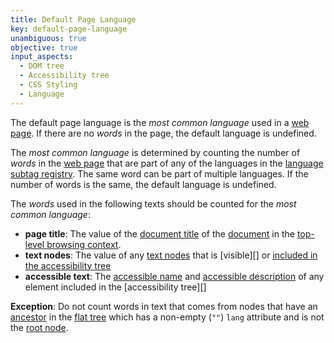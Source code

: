 ```yaml
---
title: Default Page Language
key: default-page-language
unambiguous: true
objective: true
input_aspects:
  - DOM tree
  - Accessibility tree
  - CSS Styling
  - Language
---
```


The default page language is the _most common language_ used in a [web page][]. If there are no _words_ in the page, the default language is undefined.

The _most common language_ is determined by counting the number of _words_ in the [web page][] that are part of any of the languages in the [language subtag registry][]. The same word can be part of multiple languages. If the number of words is the same, the default language is undefined.

The _words_ used in the following texts should be counted for the _most common language_:

- **page title**: The value of the [document title][] of the [document][] in the [top-level browsing context][].
- **text nodes**: The value of any [text nodes][] that is [visible][] or [included in the accessibility tree][]
- **accessible text**: The [accessible name][] and [accessible description][] of any element included in the [accessibility tree][]

**Exception**: Do not count words in text that comes from nodes that have an [ancestor][] in the [flat tree][] which has a non-empty (`""`) `lang` attribute and is not the [root node][].

[web page]: #web-page-html
[included in the accessibility tree]: #included-in-the-accessibility-tree
[accessible name]: #accessible-name
[accessible description]: https://www.w3.org/TR/accname-1.1/#dfn-accessible-description 'Definition of Accessible description'
[language subtag registry]: http://www.iana.org/assignments/language-subtag-registry/language-subtag-registry
[document title]: https://html.spec.whatwg.org/multipage/dom.html#document.title 'HTML document title, as of 2020/06/05'
[document]: https://dom.spec.whatwg.org/#document-element 'DOM document element, as of 2020/06/05'
[text nodes]: https://dom.spec.whatwg.org/#text 'DOM text, as of 2020/06/05'
[elements]: https://dom.spec.whatwg.org/#element 'DOM element, as of 2020/06/05'
[node]: https://dom.spec.whatwg.org/#node 'DOM node, as of 2020/06/05'
[ancestor]: https://dom.spec.whatwg.org/#concept-tree-ancestor 'DOM ancestor, as of 2020/06/05'
[top-level browsing context]: https://html.spec.whatwg.org/#top-level-browsing-context 'HTML top-level browsing context, as of 2020/06/05'
[flat tree]: https://drafts.csswg.org/css-scoping/#flat-tree 'CSS draft, flat tree, 2020/06/05'
[root node]: https://dom.spec.whatwg.org/#concept-tree-root 'DOM tree root, as of 2020/06/05'
